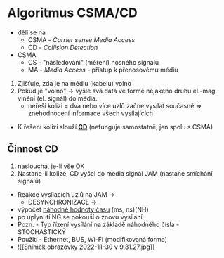 # Algoritmus CSMA/CD
- dělí se na 
	- CSMA - *Carrier sense Media Access*
	- CD - *Collision Detection*
- CSMA 
	- CS - "následování" (měření) nosného signálu
	- MA - *Media Access* - přístup k přenosovému médiu
1) Zjišťuje, zda je na médiu (kabelu) volno
2) Pokud je "volno" -> vyšle svá data ve formě nějakého druhu el.-mag. vlnění (el. signál) do média.
	- neřeší kolizi = dva nebo více uzlů začne vysílat současně => znehodnocení informace všech vysílajících
- K řešení kolizí slouží <u><b>CD</b></u> (nefunguje samostatně, jen spolu s CSMA)

## Činnost CD
 1) naslouchá, je-li vše OK
 2) Nastane-li kolize, CD vyšel do média signál JAM (nastane smíchání signálů)
 - Reakce vysílacích uzlů na JAM -> 
	 - DESYNCHRONIZACE ->
- výpočet <u>náhodné hodnoty času</u> (ms, ns)(NH)
- po uplynutí NG se pokouší o znovu vysílaní
- Pozn. - Typ řízení vysílání na základě náhodného čísla - STOCHASTICKÝ
- Použití - Ethernet, BUS, Wi-Fi (modifikovaná forma)
- ![[Snímek obrazovky 2022-11-30 v 9.31.27.jpg]]